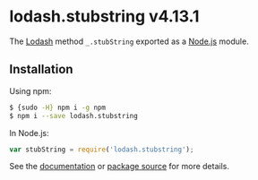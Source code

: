 # lodash.stubstring v4.13.1

The [Lodash](https://lodash.com/) method `_.stubString` exported as a [Node.js](https://nodejs.org/) module.

## Installation

Using npm:
```bash
$ {sudo -H} npm i -g npm
$ npm i --save lodash.stubstring
```

In Node.js:
```js
var stubString = require('lodash.stubstring');
```

See the [documentation](https://lodash.com/docs#stubString) or [package source](https://github.com/lodash/lodash/blob/4.13.1-npm-packages/lodash.stubstring) for more details.
